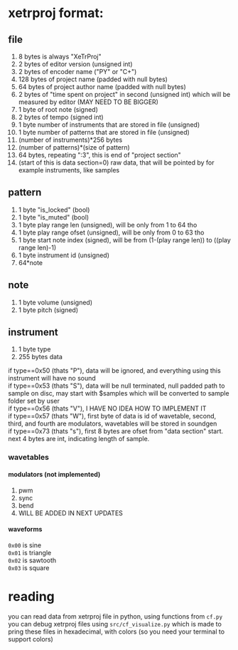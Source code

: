 # xetrproj format:
## file
1. 8 bytes is always "XeTrProj"
2. 2 bytes of editor version (unsigned int)
3. 2 bytes of encoder name ("PY" or "C+")
4. 128 bytes of project name (padded with null bytes)
5. 64 bytes of project author name (padded with null bytes)
6. 2 bytes of "time spent on project" in second (unsigned int) which will be measured by editor (MAY NEED TO BE BIGGER)
7. 1 byte of root note (signed)
8. 2 bytes of tempo (signed int)
9. 1 byte number of instruments that are stored in file (unsigned)
10. 1 byte number of patterns that are stored in file (unsigned)
11. (number of instruments)*256 bytes
12. (number of patterns)*(size of pattern)
13. 64 bytes, repeating ":3", <!-- dont even ask why, im writing this at 2 am-->this is end of "project section"
14. (start of this is data section=0) raw data, that will be pointed by for example instruments, like samples

## pattern
1. 1 byte "is_locked" (bool)
2. 1 byte "is_muted" (bool)
3. 1 byte play range len (unsigned), will be only from 1 to 64 tho
4. 1 byte play range ofset (unsigned), will be only from 0 to 63 tho
5. 1 byte start note index (signed), will be from (1-(play range len)) to ((play range len)-1)
6. 1 byte instrument id (unsigned)
7. 64*note

## note
1. 1 byte volume (unsigned)
2. 1 byte pitch (signed)

## instrument
1. 1 byte type
2. 255 bytes data

if type==0x50 (thats "P"), data will be ignored, and everything using this instrument will have no sound</br>
if type==0x53 (thats "S"), data will be null terminated, null padded path to sample on disc, may start with $samples which will be converted to sample folder set by user</br>
if type==0x56 (thats "V"), I HAVE NO IDEA HOW TO IMPLEMENT IT</br>
if type==0x57 (thats "W"), first byte of data is id of wavetable, second, third, and fourth are modulators, wavetables will be stored in soundgen</br>
if type==0x73 (thats "s"), first 8 bytes are ofset from "data section" start. next 4 bytes are int, indicating length of sample.</br>

### wavetables
#### modulators (not implemented)
1. pwm
2. sync
3. bend
4. WILL BE ADDED IN NEXT UPDATES

#### waveforms
`0x00` is sine</br>
`0x01` is triangle</br>
`0x02` is sawtooth</br>
`0x03` is square</br>

# reading
you can read data from xetrproj file in python, using functions from `cf.py`</br>
you can debug xetrproj files using `src/cf_visualize.py` which is made to pring these files in hexadecimal, with colors (so you need your terminal to support colors)</br>
